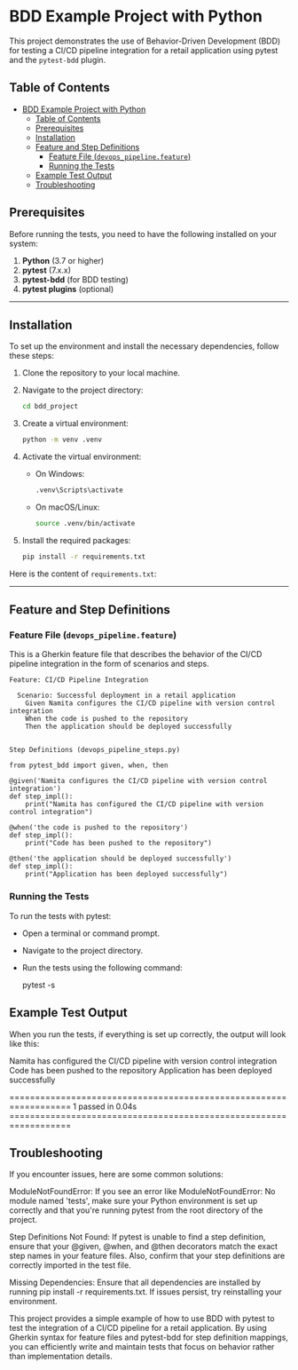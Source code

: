 # BDD Example Project with Python

This project demonstrates the use of Behavior-Driven Development (BDD) for testing a CI/CD pipeline integration for a retail application using pytest and the `pytest-bdd` plugin.

## Table of Contents

- [BDD Example Project with Python](#bdd-example-project-with-python)
  - [Table of Contents](#table-of-contents)
  - [Prerequisites](#prerequisites)
  - [Installation](#installation)
  - [Feature and Step Definitions](#feature-and-step-definitions)
    - [Feature File (`devops_pipeline.feature`)](#feature-file-devops_pipelinefeature)
    - [Running the Tests](#running-the-tests)
  - [Example Test Output](#example-test-output)
  - [Troubleshooting](#troubleshooting)

## Prerequisites

Before running the tests, you need to have the following installed on your system:

1. **Python** (3.7 or higher)
2. **pytest** (7.x.x)
3. **pytest-bdd** (for BDD testing)
4. **pytest plugins** (optional)

---

## Installation

To set up the environment and install the necessary dependencies, follow these steps:

1. Clone the repository to your local machine.
2. Navigate to the project directory:

    ```bash
    cd bdd_project
    ```

3. Create a virtual environment:

    ```bash
    python -m venv .venv
    ```

4. Activate the virtual environment:
    - On Windows:

        ```bash
        .venv\Scripts\activate
        ```

    - On macOS/Linux:

        ```bash
        source .venv/bin/activate
        ```

5. Install the required packages:

    ```bash
    pip install -r requirements.txt
    ```

Here is the content of `requirements.txt`:

---

## Feature and Step Definitions

### Feature File (`devops_pipeline.feature`)

This is a Gherkin feature file that describes the behavior of the CI/CD pipeline integration in the form of scenarios and steps.

```gherkin
Feature: CI/CD Pipeline Integration

  Scenario: Successful deployment in a retail application
    Given Namita configures the CI/CD pipeline with version control integration
    When the code is pushed to the repository
    Then the application should be deployed successfully


Step Definitions (devops_pipeline_steps.py)

from pytest_bdd import given, when, then

@given('Namita configures the CI/CD pipeline with version control integration')
def step_impl():
    print("Namita has configured the CI/CD pipeline with version control integration")

@when('the code is pushed to the repository')
def step_impl():
    print("Code has been pushed to the repository")

@then('the application should be deployed successfully')
def step_impl():
    print("Application has been deployed successfully")
```

### Running the Tests

To run the tests with pytest:

- Open a terminal or command prompt.

- Navigate to the project directory.

- Run the tests using the following command:

  pytest -s

## Example Test Output

When you run the tests, if everything is set up correctly, the output will look like this:

Namita has configured the CI/CD pipeline with version control integration
Code has been pushed to the repository
Application has been deployed successfully

================================================================== 1 passed in 0.04s ==================================================================

## Troubleshooting

If you encounter issues, here are some common solutions:

ModuleNotFoundError: If you see an error like ModuleNotFoundError: No module named 'tests', make sure your Python environment is set up correctly and that you're running pytest from the root directory of the project.

Step Definitions Not Found: If pytest is unable to find a step definition, ensure that your @given, @when, and @then decorators match the exact step names in your feature files. Also, confirm that your step definitions are correctly imported in the test file.

Missing Dependencies: Ensure that all dependencies are installed by running pip install -r requirements.txt. If issues persist, try reinstalling your environment.

This project provides a simple example of how to use BDD with pytest to test the integration of a CI/CD pipeline for a retail application. By using Gherkin syntax for feature files and pytest-bdd for step definition mappings, you can efficiently write and maintain tests that focus on behavior rather than implementation details.

